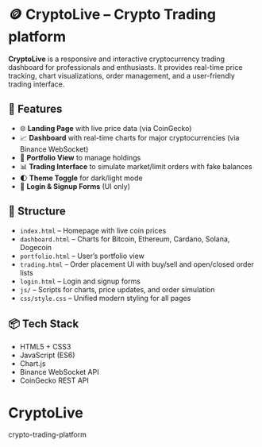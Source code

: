 # 🪙 CryptoLive – Crypto Trading platform

**CryptoLive** is a responsive and interactive cryptocurrency trading dashboard for professionals and enthusiasts. It provides real-time price tracking, chart visualizations, order management, and a user-friendly trading interface.

## 🚀 Features

- 🌐 **Landing Page** with live price data (via CoinGecko)
- 📈 **Dashboard** with real-time charts for major cryptocurrencies (via Binance WebSocket)
- 💼 **Portfolio View** to manage holdings
- 📊 **Trading Interface** to simulate market/limit orders with fake balances
- 🌓 **Theme Toggle** for dark/light mode
- 🔐 **Login & Signup Forms** (UI only)

## 📁 Structure

- `index.html` – Homepage with live coin prices
- `dashboard.html` – Charts for Bitcoin, Ethereum, Cardano, Solana, Dogecoin
- `portfolio.html` – User’s portfolio view
- `trading.html` – Order placement UI with buy/sell and open/closed order lists
- `login.html` – Login and signup forms
- `js/` – Scripts for charts, price updates, and order simulation
- `css/style.css` – Unified modern styling for all pages

## 📦 Tech Stack

- HTML5 + CSS3
- JavaScript (ES6)
- Chart.js
- Binance WebSocket API
- CoinGecko REST API
# CryptoLive
crypto-trading-platform
